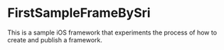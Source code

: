 # FirstSampleFrameBySri
This is a sample iOS framework that experiments the process of how to create and publish a framework.
